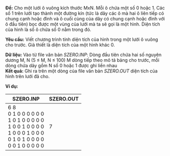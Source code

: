 **Đề:** Cho một lưới ô vuông kích thước MxN. Mỗi ô chứa một số 0 hoặc 1. Các số 1 trên lưới tạo thành
một đường kín (tức là dãy các ô mà hai ô liên tiếp có chung cạnh hoặc đỉnh và ô cuối cùng của dãy
có chung cạnh hoặc đỉnh với ô đầu tiên) bọc được một vùng của lưới mà ta sẽ gọi là một hình. Diện
tích của hình là số ô chứa số 0 nằm trong đó.

**Yêu cầu:** Viết chương trình tính diện tích của hình trong một lưới ô vuông cho trước. Giả thiết
là diện tích của một hình khác 0. 

**Dữ liệu:** Vào từ file văn bản *SZERO.INP*:
Dòng đầu tiên chứa hai số nguyên dương M, N (5 ≤ M, N ≤ 100)
M dòng tiếp theo mô tả bảng cho trước, mỗi dòng chứa dãy gồm N số 0 hoặc 1 được ghi liền nhau </br>
**Kết quả:** Ghi ra trên một dòng của file văn bản *SZERO.OUT* diện tích của hình trên lưới đã cho.

**Ví dụ:** 

| SZERO.INP      | SZERO.OUT |
|----------------|-----------|
| 6 8 </br> 0 1 0 0 0 0 0 0 </br> 1 0 1 0 0 0 0 0 </br> 1 0 0 1 0 0 0 0 </br> 1 0 0 0 1 0 0 0 </br> 0 1 0 1 0 0 0 0 </br> 0 0 1 0 0 0 0 0 </br> | 7|
